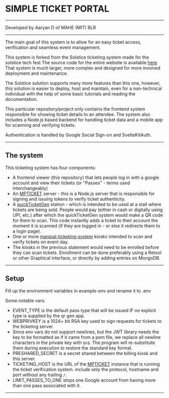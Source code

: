 # SIMPLE TICKET PORTAL
***
Developed by Aaryan D of MAHE (MIT) BLR
***

The main goal of this system is to allow for an easy ticket access, verification and seamless event management.

This system is forked from the Solstice ticketing system made for the solstice tech fest The source code for the entire website is 
available [here](https://github.com/notarib-catcher/solstice-msite-sveltk/).
That system is much larger, more complex and designed for more involved deployment and maintenance.

The Solstice solution supports many more features than this one, however, this solution is easier to deploy, host and maintain, even for a
non-technical individual with the help of some basic tutorials and reading the documentation.

This particular repository/project only contains the frontend system responsible for showing ticket 
details to an attendee. The system also includes a Node.js based backend for handling ticket data and a mobile app for 
scanning and verifying tickets.

Authentication is handled by Google Social Sign-on and SvelteKitAuth.
***
## The system

This ticketing system has four components:

- A frontend viewer (this repository) that lets people log in with a google account and view their tickets (or "Passes" - terms used interchangeably)
- An [MPTICKET](https://github.com/notarib-catcher/quickTicketGen) server - this is a Node.js server that is responsible for signing and issuing tokens to verify ticket authenticity.
- A [quickTicketGen](https://github.com/notarib-catcher/quickTicketGen) station - which is intended to be used at a stall where tickets are being sold. People would pay (either in cash or digitally using UPI, etc.) after which the quickTicketGen system would make a QR code for them to scan. This code instantly adds a ticket to their account the moment it is scanned (if they are logged in - or else it redirects them to a login page).
- One or more [manipal-ticketing-system](https://github.com/notarib-catcher/manipal-ticketing-system) kiosks intended to scan and verify tickets on event day.
- The kiosks in the previous statement would need to be enrolled before they can scan tickets. Enrollment can be done preferably using a Retool or other Graphical interface, or directly by adding entries on MongoDB.
***

## Setup

Fill up the environment variables in example-env and rename it to .env

Some notable vars:

- EVENT_TYPE is the default pass type that will be issued IF no explicit type is supplied by the qr gen app.
- WEBPRIVKEY is a 1024+ bit RSA key used to sign requests for tickets to the ticketing server.
- Since env vars do not support newlines, but the JWT library needs the key to be formatted as if it came from a pem file, we replace all newline characters in the private key with `$n$`. The program will re-substitute them during execution to restore the standard key format.
- PRESHARED_SECRET is a secret shared between the billing kiosk and this server.
- TICKETING_HOST is the URL of the [MPTICKET](https://github.com/notarib-catcher/MPTICKET) instance that is running the ticket verification system. include only the protocol, hostname and port without any trailing `/`.
- LIMIT_PASSES_TO_ONE stops one Google account from having more than one pass associated with it.
***